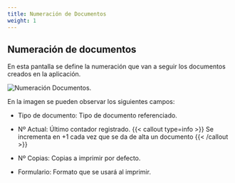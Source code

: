 ```yaml
---
title: Numeración de Documentos
weight: 1
---
```


## Numeración de documentos

En esta pantalla se define la numeración que van a seguir los documentos creados en la aplicación.

![Numeración Documentos](/docs/images/empre/num.png).

En la imagen se pueden observar los siguientes campos:

- Tipo de documento: Tipo de documento referenciado.
- Nº Actual: Último contador registrado.
    {{< callout type=info >}}
    Se incrementa en +1 cada vez que se da de alta un documento
    {{< /callout >}}

- Nº Copias: Copias a imprimir por defecto.
- Formulario: Formato que se usará al imprimir.
